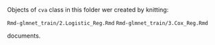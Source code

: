 Objects of `cva` class in this folder wer created by knitting:

`Rmd-glmnet_train/2.Logistic_Reg.Rmd`
`Rmd-glmnet_train/3.Cox_Reg.Rmd`

documents. 



